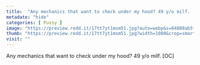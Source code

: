 ```yaml
---
title:  "Any mechanics that want to check under my hood? 49 y/o milf. [OC]"
metadate: "hide"
categories: [ Pussy ]
image: "https://preview.redd.it/17tt7yt1msm51.jpg?auto=webp&s=84808ab5f0f2015702c2d2b705ad621add027cbe"
thumb: "https://preview.redd.it/17tt7yt1msm51.jpg?width=1080&crop=smart&auto=webp&s=201b8f19af9ecf5ce4047e3ccfd280b753fee45b"
visit: ""
---
```

Any mechanics that want to check under my hood? 49 y/o milf. [OC]
